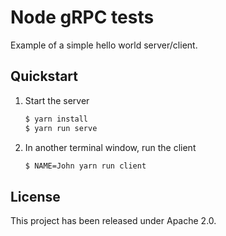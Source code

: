 Node gRPC tests
=================================

Example of a simple hello world server/client.

## Quickstart
1. Start the server
    ```sh
    $ yarn install
    $ yarn run serve
    ```
1. In another terminal window, run the client
    ```sh
    $ NAME=John yarn run client
    ```

## License

This project has been released under Apache 2.0.

